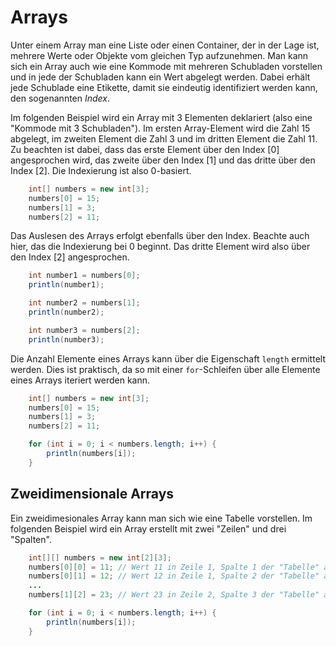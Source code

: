 # Arrays

Unter einem Array man eine Liste oder einen Container, der in der Lage ist, mehrere Werte oder Objekte vom gleichen Typ aufzunehmen. Man kann sich ein Array auch wie eine Kommode mit mehreren Schubladen vorstellen und in jede der Schubladen kann ein Wert abgelegt werden. Dabei erhält jede Schublade eine Etikette, damit sie eindeutig identifiziert werden kann, den sogenannten _Index_.

Im folgenden Beispiel wird ein Array mit 3 Elementen deklariert (also eine "Kommode mit 3 Schubladen"). Im ersten Array-Element wird die Zahl 15 abgelegt, im zweiten Element die Zahl 3 und im dritten Element die Zahl 11. Zu beachten ist dabei, dass das erste Element über den Index [0] angesprochen wird, das zweite über den Index [1] und das dritte über den Index [2]. Die Indexierung ist also 0-basiert.

```java
    int[] numbers = new int[3];
    numbers[0] = 15;
    numbers[1] = 3;
    numbers[2] = 11;
```

Das Auslesen des Arrays erfolgt ebenfalls über den Index. Beachte auch hier, das die Indexierung bei 0 beginnt. Das dritte Element wird also über den Index [2] angesprochen.

```java
    int number1 = numbers[0];
    println(number1);

    int number2 = numbers[1];
    println(number2);

    int number3 = numbers[2];
    println(number3);
```

Die Anzahl Elemente eines Arrays kann über die Eigenschaft `length` ermittelt werden. Dies ist praktisch, da so mit einer `for`-Schleifen über alle Elemente eines Arrays iteriert werden kann.

```java
    int[] numbers = new int[3];
    numbers[0] = 15;
    numbers[1] = 3;
    numbers[2] = 11;

    for (int i = 0; i < numbers.length; i++) {
        println(numbers[i]);
    }
```

## Zweidimensionale Arrays

Ein zweidimesionales Array kann man sich wie eine Tabelle vorstellen. Im folgenden Beispiel wird ein Array erstellt mit zwei "Zeilen" und drei "Spalten".

```java
    int[][] numbers = new int[2][3];
    numbers[0][0] = 11; // Wert 11 in Zeile 1, Spalte 1 der "Tabelle" ablegen
    numbers[0][1] = 12; // Wert 12 in Zeile 1, Spalte 2 der "Tabelle" ablegen
    ...
    numbers[1][2] = 23; // Wert 23 in Zeile 2, Spalte 3 der "Tabelle" ablegen 

    for (int i = 0; i < numbers.length; i++) {
        println(numbers[i]);
    }
```

